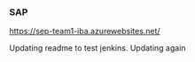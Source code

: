 ### SAP

https://sep-team1-iba.azurewebsites.net/


Updating readme to test jenkins. Updating again
